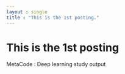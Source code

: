 ```yaml
---
layout : single
title : "This is the 1st posting."
---
```


# This is the 1st posting
MetaCode : Deep learning study output

